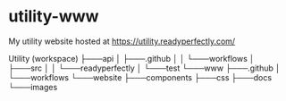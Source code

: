 # utility-www

My utility website hosted at https://utility.readyperfectly.com/

Utility (workspace)
├───api
│   ├───.github
│   │   └───workflows
│   ├───src
│   │   └───readyperfectly
│   └───test
└───www
    ├───.github
    │   └───workflows
    └───website
        ├───components
        ├───css
        ├───docs
        └───images